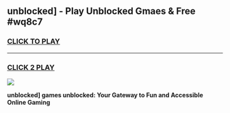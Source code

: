 
## unblocked] - Play Unblocked Gmaes & Free #wq8c7
<h3>
<a href="https://news.freeplayer.one?title=unblocked]&ref=03M">CLICK TO PLAY</a></h3>
<hr>

<h3>
<a href="https://news.freeplayer.one?title=unblocked]&ref=03M">CLICK 2 PLAY</a>
  
</h3>

<a href="https://news.freeplayer.one?title=unblocked]&ref=03M"><img src="https://clearcache.store/games.png"></a>


**unblocked] games unblocked: Your Gateway to Fun and Accessible Online Gaming**

